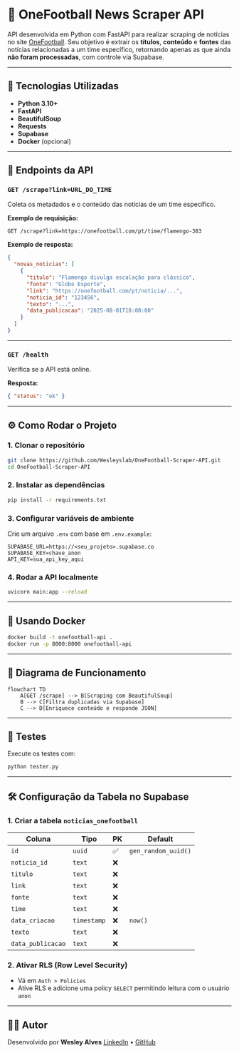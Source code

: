 # 📰 OneFootball News Scraper API

API desenvolvida em Python com FastAPI para realizar scraping de notícias no site [OneFootball](https://onefootball.com).
Seu objetivo é extrair os **títulos**, **conteúdo** e **fontes** das notícias relacionadas a um time específico, retornando apenas as que ainda **não foram processadas**, com controle via Supabase.

---

## 🚀 Tecnologias Utilizadas

- **Python 3.10+**
- **FastAPI**
- **BeautifulSoup**
- **Requests**
- **Supabase**
- **Docker** (opcional)

---

## 📌 Endpoints da API

### `GET /scrape?link=URL_DO_TIME`

Coleta os metadados e o conteúdo das notícias de um time específico.

**Exemplo de requisição:**

```
GET /scrape?link=https://onefootball.com/pt/time/flamengo-383
```

**Exemplo de resposta:**

```json
{
  "novas_noticias": [
    {
      "titulo": "Flamengo divulga escalação para clássico",
      "fonte": "Globo Esporte",
      "link": "https://onefootball.com/pt/noticia/...",
      "noticia_id": "123456",
      "texto": "...",
      "data_publicacao": "2025-08-01T18:00:00"
    }
  ]
}
```

---

### `GET /health`

Verifica se a API está online.

**Resposta:**

```json
{ "status": "ok" }
```

---

## ⚙️ Como Rodar o Projeto

### 1. Clonar o repositório

```bash
git clone https://github.com/Wesleyslab/OneFootball-Scraper-API.git
cd OneFootball-Scraper-API
```

### 2. Instalar as dependências

```bash
pip install -r requirements.txt
```

### 3. Configurar variáveis de ambiente

Crie um arquivo `.env` com base em `.env.example`:

```env
SUPABASE_URL=https://<seu_projeto>.supabase.co
SUPABASE_KEY=chave_anon
API_KEY=sua_api_key_aqui
```

### 4. Rodar a API localmente

```bash
uvicorn main:app --reload
```

---

## 🐳 Usando Docker

```bash
docker build -t onefootball-api .
docker run -p 8000:8000 onefootball-api
```

---

## 🧠 Diagrama de Funcionamento

```mermaid
flowchart TD
    A[GET /scrape] --> B[Scraping com BeautifulSoup]
    B --> C[Filtra duplicadas via Supabase]
    C --> D[Enriquece conteúdo e responde JSON]
```

---

## 🧪 Testes

Execute os testes com:

```bash
python tester.py
```

---

## 🛠️ Configuração da Tabela no Supabase

### 1. Criar a tabela `noticias_onefootball`

| Coluna              | Tipo          | PK | Default               |
| ------------------- | ------------- | -- | --------------------- |
| `id`              | `uuid`      | ✅ | `gen_random_uuid()` |
| `noticia_id`      | `text`      | ❌ |                       |
| `titulo`          | `text`      | ❌ |                       |
| `link`            | `text`      | ❌ |                       |
| `fonte`           | `text`      | ❌ |                       |
| `time`            | `text`      | ❌ |                       |
| `data_criacao`    | `timestamp` | ❌ | `now()`             |
| `texto`           | `text`      | ❌ |                       |
| `data_publicacao` | `text`      | ❌ |                       |

### 2. Ativar RLS (Row Level Security)

- Vá em `Auth > Policies`
- Ative RLS e adicione uma policy `SELECT` permitindo leitura com o usuário `anon`

---

## 👨‍💻 Autor

Desenvolvido por **Wesley Alves**
[LinkedIn](https://www.linkedin.com/in/wesley-alves-data-engineer) • [GitHub](https://github.com/Wesleyslab)
